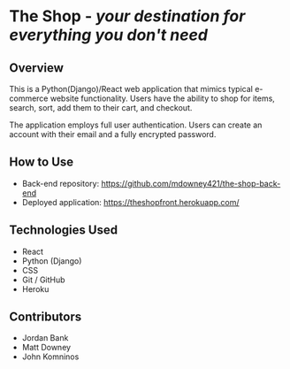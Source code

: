 # The Shop - *your destination for everything you don't need*

## Overview
This is a Python(Django)/React web application that mimics typical e-commerce website functionality. Users have the ability to shop for items, search, sort, add them to their cart, and checkout.

The application employs full user authentication. Users can create an account with their email and a fully encrypted password.

## How to Use
* Back-end repository: https://github.com/mdowney421/the-shop-back-end
* Deployed application: https://theshopfront.herokuapp.com/

## Technologies Used
* React
* Python (Django)
* CSS
* Git / GitHub
* Heroku

## Contributors
* Jordan Bank
* Matt Downey
* John Komninos
